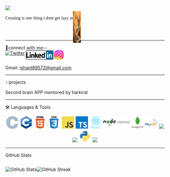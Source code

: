 
 <div display="style="display: flex;  > 
  <img src="https://readme-typing-svg.herokuapp.com/?lines=Hi+%F0%9F%91%8B%2C+I'm+Ishant.;Let's+get+coding...;&center=true&size=28" />
</div>
<div style="display: flex; font-family: Georgia, 'Times New Roman', Times, serif;">

Creating is one thing i dont get lazy at  <div style="width: 25px; height: 25px; border-radius: 5px;">
 <img  style="width: 100px; height: 100px; " src="./cat.gif" alt="">

</div>
</div>
<br><br>
<hr style="border-color: rgb(192, 192, 192);">

<div style="display: flex;" > 
<div > 
🤝connect with me--


<div style="display: flex;">

  <a href="https://twitter.com/_lets_see__" target="_blank">
    <img src="https://img.shields.io/badge/Twitter-1DA1F2?style=for-the-badge&logo=twitter&logoColor=white" alt="Twitter"/>
  </a> <a href="https://www.linkedin.com/in/ishant-khatri-1523b7283/">
        <img   style="width: 85px; height: 27px; border: 1px black solid; margin-left: 4px ; border-radius: 2px;"   src="./linkedin.png" alt="">
    </a> <a href="">
        <img  style="height: 29px; width: 29px; margin-left: 3px; border-radius: 10px;" src="./insta.jpeg" alt="">
    </a>
  
     

    



   

</div>
</div>

</div>

Gmail: ishant89572@gmail.com

<hr style="border-color: rgb(192, 192, 192);">
 
✨projects
<p>Second brain APP mentored by harkirat</p>

<hr style="border-color: rgb(192, 192, 192);">



🛠️ Languages & Tools

<p align="center">
  <a href="https://www.cprogramming.com/"><img src="https://raw.githubusercontent.com/devicons/devicon/master/icons/c/c-original.svg" width="40" /></a>
  <a href="https://www.w3schools.com/cpp/"><img src="https://raw.githubusercontent.com/devicons/devicon/master/icons/cplusplus/cplusplus-original.svg" width="40" /></a>
  <a href="https://www.w3schools.com/html/"><img src="https://raw.githubusercontent.com/devicons/devicon/master/icons/html5/html5-original-wordmark.svg" width="40" /></a>
  <a href="https://www.w3schools.com/css/"><img src="https://raw.githubusercontent.com/devicons/devicon/master/icons/css3/css3-original-wordmark.svg" width="40" /></a>
  <a href="https://developer.mozilla.org/en-US/docs/Web/JavaScript"><img src="https://raw.githubusercontent.com/devicons/devicon/master/icons/javascript/javascript-original.svg" width="40" /></a>
  <a href="https://www.typescriptlang.org/"><img src="https://raw.githubusercontent.com/devicons/devicon/master/icons/typescript/typescript-original.svg" width="40" /></a>
  <a href="https://reactjs.org/"><img src="https://raw.githubusercontent.com/devicons/devicon/master/icons/react/react-original-wordmark.svg" width="40" /></a>
  <a href="https://nodejs.org"><img src="https://raw.githubusercontent.com/devicons/devicon/master/icons/nodejs/nodejs-original-wordmark.svg" width="40" /></a>
  <a href="https://expressjs.com"><img src="https://raw.githubusercontent.com/devicons/devicon/master/icons/express/express-original-wordmark.svg" width="40" /></a>
  <a href="https://www.mongodb.com/"><img src="https://raw.githubusercontent.com/devicons/devicon/master/icons/mongodb/mongodb-original-wordmark.svg" width="40" /></a>
  <a href="https://www.mysql.com/"><img src="https://raw.githubusercontent.com/devicons/devicon/master/icons/mysql/mysql-original-wordmark.svg" width="40" /></a>
  <a href="https://tailwindcss.com/"><img src="https://www.vectorlogo.zone/logos/tailwindcss/tailwindcss-icon.svg" width="40" /></a>
  <a href="https://www.figma.com/"><img src="https://www.vectorlogo.zone/logos/figma/figma-icon.svg" width="40" /></a>
  <a href="https://www.python.org/"><img src="https://raw.githubusercontent.com/devicons/devicon/master/icons/python/python-original.svg" width="40" /></a>
  <a href="https://www.postman.com/"><img src="https://www.vectorlogo.zone/logos/getpostman/getpostman-icon.svg" width="40" /></a>
</p>


<hr style="border-color: rgb(192, 192, 192);">

 GitHub Stats
<div style="display: flex;">
<p align="center">
  <img   src="https://github-readme-stats.vercel.app/api?username=ishant1412&show_icons=true&theme=radical" alt="GitHub Stats"/>
</p>

<p align="center">
  <img src="https://github-readme-streak-stats.herokuapp.com/?user=ishant1412&theme=radical" alt="GitHub Streak"/>
</p>
</div>






